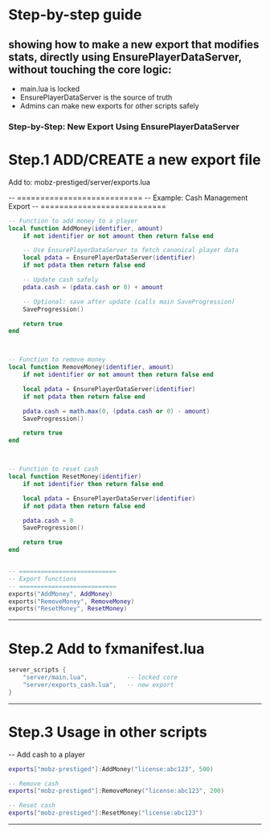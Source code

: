 # Step-by-step guide 

## showing how to make a new export that modifies stats, directly using EnsurePlayerDataServer, without touching the core logic:

* main.lua is locked
* EnsurePlayerDataServer is the source of truth
* Admins can make new exports for other scripts safely

### Step-by-Step: New Export Using EnsurePlayerDataServer

# Step.1 ADD/CREATE a new export file

Add to: mobz-prestiged/server/exports.lua

-- ===========================
-- Example: Cash Management Export
-- ===========================

```lua
-- Function to add money to a player
local function AddMoney(identifier, amount)
    if not identifier or not amount then return false end

    -- Use EnsurePlayerDataServer to fetch canonical player data
    local pdata = EnsurePlayerDataServer(identifier)
    if not pdata then return false end

    -- Update cash safely
    pdata.cash = (pdata.cash or 0) + amount

    -- Optional: save after update (calls main SaveProgression)
    SaveProgression()

    return true
end



-- Function to remove money
local function RemoveMoney(identifier, amount)
    if not identifier or not amount then return false end

    local pdata = EnsurePlayerDataServer(identifier)
    if not pdata then return false end

    pdata.cash = math.max(0, (pdata.cash or 0) - amount)
    SaveProgression()

    return true
end



-- Function to reset cash
local function ResetMoney(identifier)
    if not identifier then return false end

    local pdata = EnsurePlayerDataServer(identifier)
    if not pdata then return false end

    pdata.cash = 0
    SaveProgression()

    return true
end


-- ===========================
-- Export functions
-- ===========================
exports("AddMoney", AddMoney)
exports("RemoveMoney", RemoveMoney)
exports("ResetMoney", ResetMoney)
```
---


# Step.2 Add to fxmanifest.lua
```lua
server_scripts {
    "server/main.lua",           -- locked core
    "server/exports_cash.lua",   -- new export
}
```
---

# Step.3 Usage in other scripts
-- Add cash to a player
```lua
exports["mobz-prestiged"]:AddMoney("license:abc123", 500)

-- Remove cash
exports["mobz-prestiged"]:RemoveMoney("license:abc123", 200)

-- Reset cash
exports["mobz-prestiged"]:ResetMoney("license:abc123")
```

---